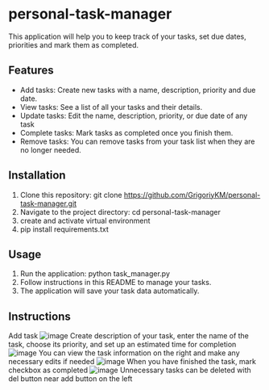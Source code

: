# personal-task-manager
This application will help you to keep track of your tasks, set due dates, priorities and mark them as completed.

## Features

- Add tasks: Create new tasks with a name, description, priority and due date.
- View tasks: See a list of all your tasks and their details.
- Update tasks: Edit the name, description, priority, or due date of any task
- Complete tasks: Mark tasks as completed once you finish them.
- Remove tasks: You can remove tasks from your task list when they are no longer needed.

## Installation

1. Clone this repository: git clone https://github.com/GrigoriyKM/personal-task-manager.git
2. Navigate to the project directory: cd personal-task-manager
3. create and activate virtual environment
4. pip install requirements.txt

## Usage

1. Run the application: python task_manager.py 
2. Follow instructions in this README to manage your tasks.
3. The application will save your task data automatically.

## Instructions
Add task
![image](https://github.com/GrigoriyKM/personal-task-manager/assets/89336202/290fd6b8-fad1-41c1-86b9-dab18ca29214)
Create description of your task, enter the name of the task, choose its priority, and set up an estimated time for completion
![image](https://github.com/GrigoriyKM/personal-task-manager/assets/89336202/0b69ef32-6dfa-4261-8bea-e349e38cd71c)
You can view the task information on the right and make any necessary edits if needed
![image](https://github.com/GrigoriyKM/personal-task-manager/assets/89336202/75cda177-27a1-461f-93af-e6124d69ae1a)
When you have finished the task, mark checkbox as completed
![image](https://github.com/GrigoriyKM/personal-task-manager/assets/89336202/fa34c1f1-d2df-4f6c-add6-3b91654c58a2)
Unnecessary tasks can be deleted with del button near add button on the left





